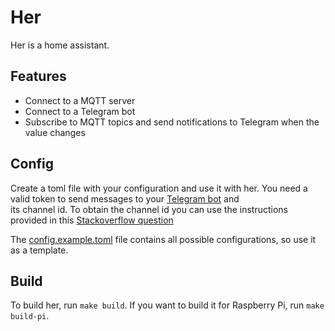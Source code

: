 # Her

Her is a home assistant.

## Features

* Connect to a MQTT server
* Connect to a Telegram bot
* Subscribe to MQTT topics and send notifications to Telegram when the value changes

## Config

Create a toml file with your configuration and use it with her.
You need a valid token to send messages to your [Telegram bot](https://core.telegram.org/bots) and  
its channel id. To obtain the channel id you can use the instructions provided in this
[Stackoverflow question](https://stackoverflow.com/questions/33858927/how-to-obtain-the-chat-id-of-a-private-telegram-channel)

The [config.example.toml](config.example.toml) file contains all possible configurations, so use
it as a template.

## Build

To build her, run `make build`.
If you want to build it for Raspberry Pi, run `make build-pi`.
